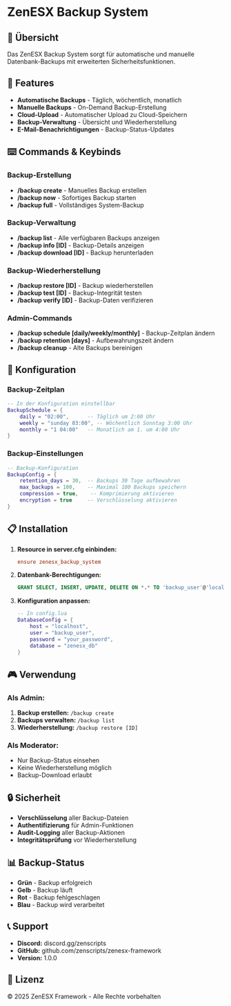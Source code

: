 # ZenESX Backup System

## 🎯 Übersicht
Das ZenESX Backup System sorgt für automatische und manuelle Datenbank-Backups mit erweiterten Sicherheitsfunktionen.

## 🚀 Features
- **Automatische Backups** - Täglich, wöchentlich, monatlich
- **Manuelle Backups** - On-Demand Backup-Erstellung
- **Cloud-Upload** - Automatischer Upload zu Cloud-Speichern
- **Backup-Verwaltung** - Übersicht und Wiederherstellung
- **E-Mail-Benachrichtigungen** - Backup-Status-Updates

## ⌨️ Commands & Keybinds

### **Backup-Erstellung**
- **/backup create** - Manuelles Backup erstellen
- **/backup now** - Sofortiges Backup starten
- **/backup full** - Vollständiges System-Backup

### **Backup-Verwaltung**
- **/backup list** - Alle verfügbaren Backups anzeigen
- **/backup info [ID]** - Backup-Details anzeigen
- **/backup download [ID]** - Backup herunterladen

### **Backup-Wiederherstellung**
- **/backup restore [ID]** - Backup wiederherstellen
- **/backup test [ID]** - Backup-Integrität testen
- **/backup verify [ID]** - Backup-Daten verifizieren

### **Admin-Commands**
- **/backup schedule [daily/weekly/monthly]** - Backup-Zeitplan ändern
- **/backup retention [days]** - Aufbewahrungszeit ändern
- **/backup cleanup** - Alte Backups bereinigen

## 🔧 Konfiguration

### **Backup-Zeitplan**
```lua
-- In der Konfiguration einstellbar
BackupSchedule = {
    daily = "02:00",      -- Täglich um 2:00 Uhr
    weekly = "sunday 03:00", -- Wöchentlich Sonntag 3:00 Uhr
    monthly = "1 04:00"   -- Monatlich am 1. um 4:00 Uhr
}
```

### **Backup-Einstellungen**
```lua
-- Backup-Konfiguration
BackupConfig = {
    retention_days = 30,  -- Backups 30 Tage aufbewahren
    max_backups = 100,    -- Maximal 100 Backups speichern
    compression = true,    -- Komprimierung aktivieren
    encryption = true     -- Verschlüsselung aktivieren
}
```

## 📋 Installation
1. **Resource in server.cfg einbinden:**
   ```cfg
   ensure zenesx_backup_system
   ```

2. **Datenbank-Berechtigungen:**
   ```sql
   GRANT SELECT, INSERT, UPDATE, DELETE ON *.* TO 'backup_user'@'localhost';
   ```

3. **Konfiguration anpassen:**
   ```lua
   -- In config.lua
   DatabaseConfig = {
       host = "localhost",
       user = "backup_user",
       password = "your_password",
       database = "zenesx_db"
   }
   ```

## 🎮 Verwendung

### **Als Admin:**
1. **Backup erstellen:** `/backup create`
2. **Backups verwalten:** `/backup list`
3. **Wiederherstellung:** `/backup restore [ID]`

### **Als Moderator:**
- Nur Backup-Status einsehen
- Keine Wiederherstellung möglich
- Backup-Download erlaubt

## 🔒 Sicherheit
- **Verschlüsselung** aller Backup-Dateien
- **Authentifizierung** für Admin-Funktionen
- **Audit-Logging** aller Backup-Aktionen
- **Integritätsprüfung** vor Wiederherstellung

## 📊 Backup-Status
- **Grün** - Backup erfolgreich
- **Gelb** - Backup läuft
- **Rot** - Backup fehlgeschlagen
- **Blau** - Backup wird verarbeitet

## 📞 Support
- **Discord:** discord.gg/zenscripts
- **GitHub:** github.com/zenscripts/zenesx-framework
- **Version:** 1.0.0

## 📄 Lizenz
© 2025 ZenESX Framework - Alle Rechte vorbehalten

